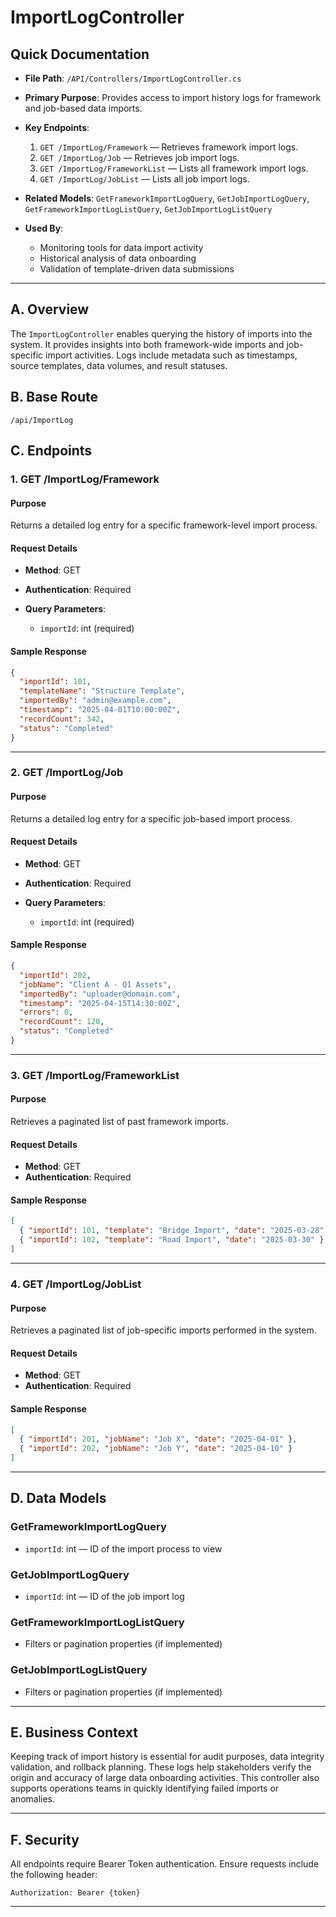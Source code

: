 # ImportLogController

## Quick Documentation

* **File Path**: `/API/Controllers/ImportLogController.cs`
* **Primary Purpose**: Provides access to import history logs for framework and job-based data imports.
* **Key Endpoints**:

  1. `GET /ImportLog/Framework` — Retrieves framework import logs.
  2. `GET /ImportLog/Job` — Retrieves job import logs.
  3. `GET /ImportLog/FrameworkList` — Lists all framework import logs.
  4. `GET /ImportLog/JobList` — Lists all job import logs.
* **Related Models**: `GetFrameworkImportLogQuery`, `GetJobImportLogQuery`, `GetFrameworkImportLogListQuery`, `GetJobImportLogListQuery`
* **Used By**:

  * Monitoring tools for data import activity
  * Historical analysis of data onboarding
  * Validation of template-driven data submissions

---

## A. Overview

The `ImportLogController` enables querying the history of imports into the system. It provides insights into both framework-wide imports and job-specific import activities. Logs include metadata such as timestamps, source templates, data volumes, and result statuses.

## B. Base Route

```
/api/ImportLog
```

## C. Endpoints

### 1. GET /ImportLog/Framework

#### Purpose

Returns a detailed log entry for a specific framework-level import process.

#### Request Details

* **Method**: GET
* **Authentication**: Required
* **Query Parameters**:

  * `importId`: int (required)

#### Sample Response

```json
{
  "importId": 101,
  "templateName": "Structure Template",
  "importedBy": "admin@example.com",
  "timestamp": "2025-04-01T10:00:00Z",
  "recordCount": 342,
  "status": "Completed"
}
```

---

### 2. GET /ImportLog/Job

#### Purpose

Returns a detailed log entry for a specific job-based import process.

#### Request Details

* **Method**: GET
* **Authentication**: Required
* **Query Parameters**:

  * `importId`: int (required)

#### Sample Response

```json
{
  "importId": 202,
  "jobName": "Client A - Q1 Assets",
  "importedBy": "uploader@domain.com",
  "timestamp": "2025-04-15T14:30:00Z",
  "errors": 0,
  "recordCount": 120,
  "status": "Completed"
}
```

---

### 3. GET /ImportLog/FrameworkList

#### Purpose

Retrieves a paginated list of past framework imports.

#### Request Details

* **Method**: GET
* **Authentication**: Required

#### Sample Response

```json
[
  { "importId": 101, "template": "Bridge Import", "date": "2025-03-28" },
  { "importId": 102, "template": "Road Import", "date": "2025-03-30" }
]
```

---

### 4. GET /ImportLog/JobList

#### Purpose

Retrieves a paginated list of job-specific imports performed in the system.

#### Request Details

* **Method**: GET
* **Authentication**: Required

#### Sample Response

```json
[
  { "importId": 201, "jobName": "Job X", "date": "2025-04-01" },
  { "importId": 202, "jobName": "Job Y", "date": "2025-04-10" }
]
```

---

## D. Data Models

### GetFrameworkImportLogQuery

* `importId`: int — ID of the import process to view

### GetJobImportLogQuery

* `importId`: int — ID of the job import log

### GetFrameworkImportLogListQuery

* Filters or pagination properties (if implemented)

### GetJobImportLogListQuery

* Filters or pagination properties (if implemented)

---

## E. Business Context

Keeping track of import history is essential for audit purposes, data integrity validation, and rollback planning. These logs help stakeholders verify the origin and accuracy of large data onboarding activities. This controller also supports operations teams in quickly identifying failed imports or anomalies.

---

## F. Security

All endpoints require Bearer Token authentication. Ensure requests include the following header:

```
Authorization: Bearer {token}
```

---
